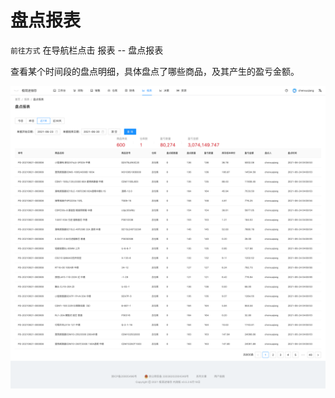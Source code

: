 # 盘点报表
`前往方式` 在导航栏点击 报表 -- 盘点报表

查看某个时间段的盘点明细，具体盘点了哪些商品，及其产生的盈亏金额。

![avatar](../_media/screenshot/盘点报表.png)
